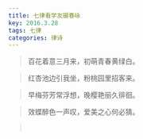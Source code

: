 ```yaml
---
title: 七律看学友摄春咏
key: 2016.3.28
tags: 七律
categories: 律诗
---
```


<blockquote class="blockquote-center">百花着意三月来，初萌青春黄绿白。
</blockquote>
<blockquote class="blockquote-center">红杏池边引我坐，粉桃园里招客来。
</blockquote>
<blockquote class="blockquote-center">早梅芬芳常浮想，晚樱艳丽久徘徊。
</blockquote>
<blockquote class="blockquote-center">效蝶醉色一声叹，爱美之心何必猜。
</blockquote>
<blockquote class="blockquote-center"></br>
</blockquote>
